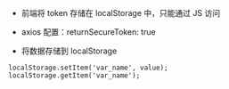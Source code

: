 * 前端将 token 存储在 localStorage 中，只能通过 JS 访问

* axios 配置：returnSecureToken: true

* 将数据存储到 localStorage
```
localStorage.setItem('var_name', value);
localStorage.getItem('var_name');
```
